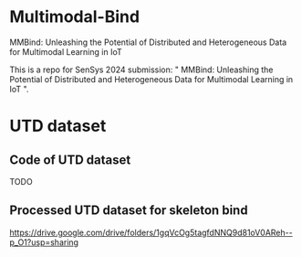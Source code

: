 # Multimodal-Bind
MMBind: Unleashing the Potential of Distributed and Heterogeneous Data for Multimodal Learning in IoT

This is a repo for SenSys 2024 submission: " MMBind: Unleashing the Potential of Distributed and Heterogeneous Data for Multimodal Learning in IoT ".

# UTD dataset

## Code of UTD dataset
TODO

## Processed UTD dataset for skeleton bind
https://drive.google.com/drive/folders/1gqVcOg5tagfdNNQ9d81oV0AReh--p_O1?usp=sharing

